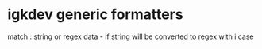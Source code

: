 # igkdev generic formatters


match : string or regex data - if string will be converted to regex with i case